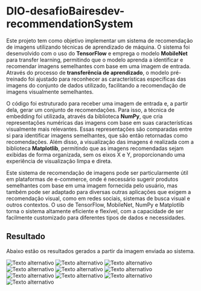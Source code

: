 # **DIO-desafioBairesdev-recommendationSystem**
Este projeto tem como objetivo implementar um sistema de recomendação de imagens utilizando técnicas de aprendizado de máquina. O sistema foi desenvolvido com o uso do **TensorFlow** e emprega o modelo **MobileNet** para transfer learning, permitindo que o modelo aprenda a identificar e recomendar imagens semelhantes com base em uma imagem de entrada. Através do processo de **transferência de aprendizado**, o modelo pré-treinado foi ajustado para reconhecer as características específicas das imagens do conjunto de dados utilizado, facilitando a recomendação de imagens visualmente semelhantes.

O código foi estruturado para receber uma imagem de entrada e, a partir dela, gerar um conjunto de recomendações. Para isso, a técnica de embedding foi utilizada, através da biblioteca **NumPy**, que cria representações numéricas das imagens com base em suas características visualmente mais relevantes. Essas representações são comparadas entre si para identificar imagens semelhantes, que são então retornadas como recomendações. Além disso, a visualização das imagens é realizada com a biblioteca **Matplotlib**, permitindo que as imagens recomendadas sejam exibidas de forma organizada, sem os eixos X e Y, proporcionando uma experiência de visualização limpa e direta.

Este sistema de recomendação de imagens pode ser particularmente útil em plataformas de e-commerce, onde é necessário sugerir produtos semelhantes com base em uma imagem fornecida pelo usuário, mas também pode ser adaptado para diversas outras aplicações que exigem a recomendação visual, como em redes sociais, sistemas de busca visual e outros contextos. O uso de TensorFlow, MobileNet, NumPy e Matplotlib torna o sistema altamente eficiente e flexível, com a capacidade de ser facilmente customizado para diferentes tipos de dados e necessidades.

## **Resultado**

Abaixo estão os resultados gerados a partir da imagem enviada ao sistema.

![Texto alternativo](resultados/1.jpg)
![Texto alternativo](resultados/2.jpg)
![Texto alternativo](resultados/3.jpg)
![Texto alternativo](resultados/4.jpg)
![Texto alternativo](resultados/5.jpg)
![Texto alternativo](resultados/6.jpg)
![Texto alternativo](resultados/7.jpg)
![Texto alternativo](resultados/8.jpg)
![Texto alternativo](resultados/9.jpg)
![Texto alternativo](resultados/10.jpg)
